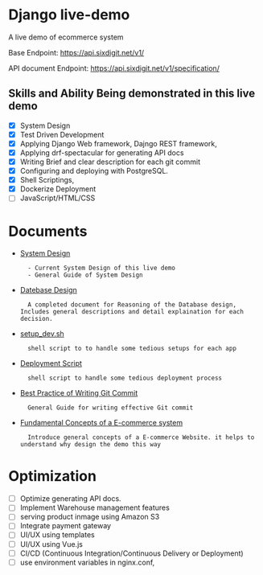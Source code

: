 # Django live-demo

A live demo of ecommerce system

Base Endpoint: https://api.sixdigit.net/v1/

API document Endpoint: https://api.sixdigit.net/v1/specification/

## Skills and Ability Being demonstrated in this live demo

- [x] System Design
- [x] Test Driven Development
- [x] Applying Django Web framework, Dajngo REST framework,
- [x] Applying drf-spectacular for generating API docs
- [x] Writing Brief and clear description for each git commit
- [x] Configuring and deploying with PostgreSQL.
- [x] Shell Scriptings,
- [x] Dockerize Deployment
- [ ] JavaScript/HTML/CSS

# Documents

- [System Design](./docs/system-design.md)

        - Current System Design of this live demo
        - General Guide of System Design

- [Datebase Design](./docs/database-design.md)

        A completed document for Reasoning of the Database design, Includes general descriptions and detail explaination for each decision.

- [setup_dev.sh](./docs/setup_env.sh)

        shell script to to handle some tedious setups for each app

- [Deployment Script](./docker-compose.yml)

        shell script to handle some tedious deployment process

- [Best Practice of Writing Git Commit](./docs/git-commit-best-practice.md)

        General Guide for writing effective Git commit

- [Fundamental Concepts of a E-commerce system](./docs/ecommerce-system.md)

        Introduce general concepts of a E-commerce Website. it helps to understand why design the demo this way

# Optimization

- [ ] Optimize generating API docs.
- [ ] Implement Warehouse management features
- [ ] serving product inmage using Amazon S3
- [ ] Integrate payment gateway
- [ ] UI/UX using templates
- [ ] UI/UX using Vue.js
- [ ] CI/CD (Continuous Integration/Continuous Delivery or Deployment)
- [ ] use environment variables in nginx.conf,
